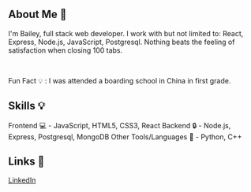## About Me :bust_in_silhouette:
I'm Bailey, full stack web developer. I work with but not limited to: React, Express, Node.js, JavaScript, Postgresql. Nothing beats the feeling of satisfaction when closing 100 tabs.

<br/>

Fun Fact :bulb: : I was attended a boarding school in China in first grade.

## Skills :bulb:
Frontend :computer: - JavaScript, HTML5, CSS3, React
Backend :lock: - Node.js, Express, Postgresql, MongoDB
Other Tools/Languages :wrench: - Python, C++

## Links :link:
[LinkedIn](https://www.linkedin.com/in/bailey-yu/)
